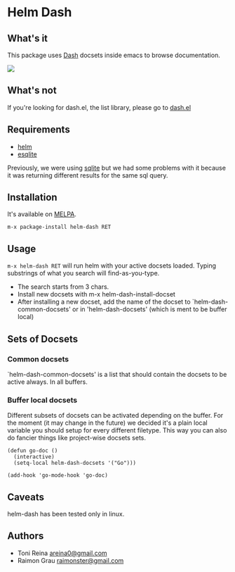 # Helm Dash

## What's it

This package uses [Dash](http://www.kapeli.com/dash) docsets inside emacs to browse
documentation.

![](https://raw.github.com/areina/helm-dash/master/misc/helm-dash.gif)

## What's not

If you're looking for dash.el, the list library, please go to
[dash.el](http://www.github.com/magnars/dash.el)


## Requirements

- [helm](https://github.com/emacs-helm/helm)
- [esqlite](https://github.com/mhayashi1120/Emacs-esqlite)

Previously, we were using [sqlite](https://github.com/cnngimenez/sqlite.el)
but we had some problems with it because it was returning different
results for the same sql query.

## Installation

It's available on [MELPA](http://melpa.milkbox.net).

`m-x package-install helm-dash RET`

## Usage

`m-x helm-dash RET` will run helm with your active docsets
loaded. Typing substrings of what you search will find-as-you-type.

- The search starts from 3 chars.
- Install new docsets with m-x helm-dash-install-docset
- After installing a new docset, add the name of the docset to
  `helm-dash-common-docsets' or in 'helm-dash-docsets' (which is ment
  to be buffer local)

## Sets of Docsets

### Common docsets

`helm-dash-common-docsets' is a list that should contain the docsets
to be active always. In all buffers.

### Buffer local docsets

Different subsets of docsets can be activated depending on the
buffer. For the moment (it may change in the future) we decided it's a
plain local variable you should setup for every different
filetype. This way you can also do fancier things like project-wise
docsets sets.

``` elisp
(defun go-doc ()
  (interactive)
  (setq-local helm-dash-docsets '("Go")))

(add-hook 'go-mode-hook 'go-doc)
```

## Caveats

helm-dash has been tested only in linux.

## Authors

- Toni Reina <areina0@gmail.com>
- Raimon Grau <raimonster@gmail.com>
